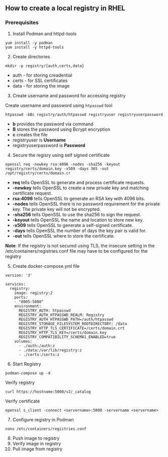 ## How to create a local registry in RHEL

### Prerequisites
1. Install Podman and httpd-tools

```
yum install -y podman
yum install -y httpd-tools
```
2. Create directories

```
mkdir -p registry/{auth,certs,data}
```
* auth - for storing creadential
* certs - for SSL certificates
* data - for storing the image


3. Create username and password for accessing registry

Create username and password using `htpasswd` tool
```
htpasswd -bBc registry/auth/htpasswd registryuser registryuserpassword
```
* __b__ provides the password via command
* __B__ stores the password using Bcrypt encryption
* __c__ creates the file
* registryuser is __Username__
* registryuserpassword is __Password__

4. Secure the regisry using self signed certificate

```
openssl req -newkey rsa:4096 -nodes -sha256 -keyout registry/certs/domain.key -x509 -days 365 -out /opt/registry/certs/domain.cr
```
* __req__ tells OpenSSL to generate and process certificate requests.
* __-newkey__ tells OpenSSL to create a new private key and matching certificate request.
* __rsa:4096__ tells OpenSSL to generate an RSA key with 4096 bits.
* __-nodes__ tells OpenSSL there is no password requirement for the private key. The private key will not be encrypted.
* __-sha256__ tells OpenSSL to use the sha256 to sign the request.
* __-keyout__ tells OpenSSL the name and location to store new key.
* __-x509__ tells OpenSSL to generate a self-signed certificate.
* __-days__ tells OpenSSL the number of days the key pair is valid for.
* __-out__ tells OpenSSL where to store the certificate.

__Note__: If the registry is not secured using TLS, the insecure setting in the /etc/containers/registries.conf file may have to be configured for the registry

5. Create docker-compose.yml file

```
version: '3'

services:
  registry:
    image: registry:2
    ports:
    - "8005:5000"
    environment:
      REGISTRY_AUTH: htpasswd
      REGISTRY_AUTH_HTPASSWD_REALM: Registry
      REGISTRY_AUTH_HTPASSWD_PATH=/auth/htpasswd
      REGISTRY_STORAGE_FILESYSTEM_ROOTDIRECTORY: /data
      REGISTRY_HTTP_TLS_CERTIFICATE=/certs/domain.crt
      REGISTRY_HTTP_TLS_KEY=/certs/domain.key
      REGISTRY_COMPATIBILITY_SCHEMA1_ENABLED=true
    volumes:
      - ./auth:/auth:z
      - ./data:/var/lib/registry:z
      - ./certs:/certs:z
```
6. Start Registry

```
podman-compose up -d
```
Verify registry 
```
curl https://hostname:5000/v2/_catalog
```
Verify certificate
```
openssl s_client -connect <servername>:5000 -servername <servername>
```
7. Configure registry in Podman

```
nano /etc/containers/registries.conf

```
8. Push image to registry
9. Verify image in registry
10. Pull image from registry
